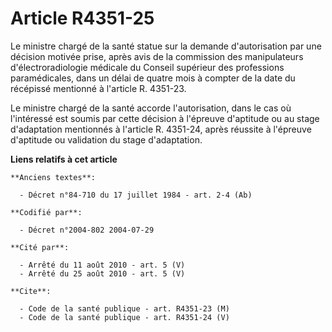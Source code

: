 # Article R4351-25

Le ministre chargé de la santé statue sur la demande d'autorisation par une décision motivée prise, après avis de la
commission des manipulateurs d'électroradiologie médicale du Conseil supérieur des professions paramédicales, dans un délai
de quatre mois à compter de la date du récépissé mentionné à l'article R. 4351-23.

Le ministre chargé de la santé accorde l'autorisation, dans le cas où l'intéressé est soumis par cette décision à l'épreuve
d'aptitude ou au stage d'adaptation mentionnés à l'article R. 4351-24, après réussite à l'épreuve d'aptitude ou validation du
stage d'adaptation.

**Liens relatifs à cet article**

	**Anciens textes**:

	  - Décret n°84-710 du 17 juillet 1984 - art. 2-4 (Ab)

	**Codifié par**:

	  - Décret n°2004-802 2004-07-29

	**Cité par**:

	  - Arrêté du 11 août 2010 - art. 5 (V)
	  - Arrêté du 25 août 2010 - art. 5 (V)

	**Cite**:

	  - Code de la santé publique - art. R4351-23 (M)
	  - Code de la santé publique - art. R4351-24 (V)
